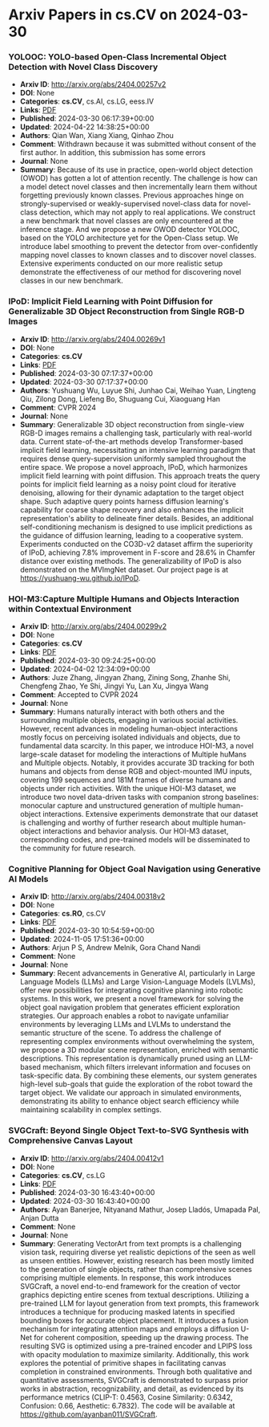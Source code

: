 # Arxiv Papers in cs.CV on 2024-03-30
### YOLOOC: YOLO-based Open-Class Incremental Object Detection with Novel Class Discovery
- **Arxiv ID**: http://arxiv.org/abs/2404.00257v2
- **DOI**: None
- **Categories**: **cs.CV**, cs.AI, cs.LG, eess.IV
- **Links**: [PDF](http://arxiv.org/pdf/2404.00257v2)
- **Published**: 2024-03-30 06:17:39+00:00
- **Updated**: 2024-04-22 14:38:25+00:00
- **Authors**: Qian Wan, Xiang Xiang, Qinhao Zhou
- **Comment**: Withdrawn because it was submitted without consent of the first
  author. In addition, this submission has some errors
- **Journal**: None
- **Summary**: Because of its use in practice, open-world object detection (OWOD) has gotten a lot of attention recently. The challenge is how can a model detect novel classes and then incrementally learn them without forgetting previously known classes. Previous approaches hinge on strongly-supervised or weakly-supervised novel-class data for novel-class detection, which may not apply to real applications. We construct a new benchmark that novel classes are only encountered at the inference stage. And we propose a new OWOD detector YOLOOC, based on the YOLO architecture yet for the Open-Class setup. We introduce label smoothing to prevent the detector from over-confidently mapping novel classes to known classes and to discover novel classes. Extensive experiments conducted on our more realistic setup demonstrate the effectiveness of our method for discovering novel classes in our new benchmark.



### IPoD: Implicit Field Learning with Point Diffusion for Generalizable 3D Object Reconstruction from Single RGB-D Images
- **Arxiv ID**: http://arxiv.org/abs/2404.00269v1
- **DOI**: None
- **Categories**: **cs.CV**
- **Links**: [PDF](http://arxiv.org/pdf/2404.00269v1)
- **Published**: 2024-03-30 07:17:37+00:00
- **Updated**: 2024-03-30 07:17:37+00:00
- **Authors**: Yushuang Wu, Luyue Shi, Junhao Cai, Weihao Yuan, Lingteng Qiu, Zilong Dong, Liefeng Bo, Shuguang Cui, Xiaoguang Han
- **Comment**: CVPR 2024
- **Journal**: None
- **Summary**: Generalizable 3D object reconstruction from single-view RGB-D images remains a challenging task, particularly with real-world data. Current state-of-the-art methods develop Transformer-based implicit field learning, necessitating an intensive learning paradigm that requires dense query-supervision uniformly sampled throughout the entire space. We propose a novel approach, IPoD, which harmonizes implicit field learning with point diffusion. This approach treats the query points for implicit field learning as a noisy point cloud for iterative denoising, allowing for their dynamic adaptation to the target object shape. Such adaptive query points harness diffusion learning's capability for coarse shape recovery and also enhances the implicit representation's ability to delineate finer details. Besides, an additional self-conditioning mechanism is designed to use implicit predictions as the guidance of diffusion learning, leading to a cooperative system. Experiments conducted on the CO3D-v2 dataset affirm the superiority of IPoD, achieving 7.8% improvement in F-score and 28.6% in Chamfer distance over existing methods. The generalizability of IPoD is also demonstrated on the MVImgNet dataset. Our project page is at https://yushuang-wu.github.io/IPoD.



### HOI-M3:Capture Multiple Humans and Objects Interaction within Contextual Environment
- **Arxiv ID**: http://arxiv.org/abs/2404.00299v2
- **DOI**: None
- **Categories**: **cs.CV**
- **Links**: [PDF](http://arxiv.org/pdf/2404.00299v2)
- **Published**: 2024-03-30 09:24:25+00:00
- **Updated**: 2024-04-02 12:34:09+00:00
- **Authors**: Juze Zhang, Jingyan Zhang, Zining Song, Zhanhe Shi, Chengfeng Zhao, Ye Shi, Jingyi Yu, Lan Xu, Jingya Wang
- **Comment**: Accepted to CVPR 2024
- **Journal**: None
- **Summary**: Humans naturally interact with both others and the surrounding multiple objects, engaging in various social activities. However, recent advances in modeling human-object interactions mostly focus on perceiving isolated individuals and objects, due to fundamental data scarcity. In this paper, we introduce HOI-M3, a novel large-scale dataset for modeling the interactions of Multiple huMans and Multiple objects. Notably, it provides accurate 3D tracking for both humans and objects from dense RGB and object-mounted IMU inputs, covering 199 sequences and 181M frames of diverse humans and objects under rich activities. With the unique HOI-M3 dataset, we introduce two novel data-driven tasks with companion strong baselines: monocular capture and unstructured generation of multiple human-object interactions. Extensive experiments demonstrate that our dataset is challenging and worthy of further research about multiple human-object interactions and behavior analysis. Our HOI-M3 dataset, corresponding codes, and pre-trained models will be disseminated to the community for future research.



### Cognitive Planning for Object Goal Navigation using Generative AI Models
- **Arxiv ID**: http://arxiv.org/abs/2404.00318v2
- **DOI**: None
- **Categories**: **cs.RO**, cs.CV
- **Links**: [PDF](http://arxiv.org/pdf/2404.00318v2)
- **Published**: 2024-03-30 10:54:59+00:00
- **Updated**: 2024-11-05 17:51:36+00:00
- **Authors**: Arjun P S, Andrew Melnik, Gora Chand Nandi
- **Comment**: None
- **Journal**: None
- **Summary**: Recent advancements in Generative AI, particularly in Large Language Models (LLMs) and Large Vision-Language Models (LVLMs), offer new possibilities for integrating cognitive planning into robotic systems. In this work, we present a novel framework for solving the object goal navigation problem that generates efficient exploration strategies. Our approach enables a robot to navigate unfamiliar environments by leveraging LLMs and LVLMs to understand the semantic structure of the scene. To address the challenge of representing complex environments without overwhelming the system, we propose a 3D modular scene representation, enriched with semantic descriptions. This representation is dynamically pruned using an LLM-based mechanism, which filters irrelevant information and focuses on task-specific data. By combining these elements, our system generates high-level sub-goals that guide the exploration of the robot toward the target object. We validate our approach in simulated environments, demonstrating its ability to enhance object search efficiency while maintaining scalability in complex settings.



### SVGCraft: Beyond Single Object Text-to-SVG Synthesis with Comprehensive Canvas Layout
- **Arxiv ID**: http://arxiv.org/abs/2404.00412v1
- **DOI**: None
- **Categories**: **cs.CV**, cs.LG
- **Links**: [PDF](http://arxiv.org/pdf/2404.00412v1)
- **Published**: 2024-03-30 16:43:40+00:00
- **Updated**: 2024-03-30 16:43:40+00:00
- **Authors**: Ayan Banerjee, Nityanand Mathur, Josep Lladós, Umapada Pal, Anjan Dutta
- **Comment**: None
- **Journal**: None
- **Summary**: Generating VectorArt from text prompts is a challenging vision task, requiring diverse yet realistic depictions of the seen as well as unseen entities. However, existing research has been mostly limited to the generation of single objects, rather than comprehensive scenes comprising multiple elements. In response, this work introduces SVGCraft, a novel end-to-end framework for the creation of vector graphics depicting entire scenes from textual descriptions. Utilizing a pre-trained LLM for layout generation from text prompts, this framework introduces a technique for producing masked latents in specified bounding boxes for accurate object placement. It introduces a fusion mechanism for integrating attention maps and employs a diffusion U-Net for coherent composition, speeding up the drawing process. The resulting SVG is optimized using a pre-trained encoder and LPIPS loss with opacity modulation to maximize similarity. Additionally, this work explores the potential of primitive shapes in facilitating canvas completion in constrained environments. Through both qualitative and quantitative assessments, SVGCraft is demonstrated to surpass prior works in abstraction, recognizability, and detail, as evidenced by its performance metrics (CLIP-T: 0.4563, Cosine Similarity: 0.6342, Confusion: 0.66, Aesthetic: 6.7832). The code will be available at https://github.com/ayanban011/SVGCraft.



